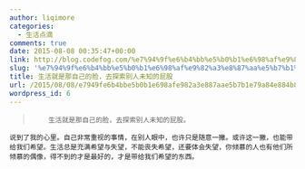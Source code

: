 ```yaml
---
author: liqimore
categories:
  - 生活点滴
comments: true
date: 2015-08-08 00:35:47+00:00
link: http://blog.codefog.com/%e7%94%9f%e6%b4%bb%e5%b0%b1%e6%98%af%e9%82%a3%e8%87%aa%e5%b7%b1%e7%9a%84%e8%84%b8-%e5%8e%bb%e6%8e%a2%e7%b4%a2%e5%88%ab%e4%ba%ba%e6%9c%aa%e7%9f%a5%e7%9a%84%e5%b1%81%e8%82%a1.html
slug: '%e7%94%9f%e6%b4%bb%e5%b0%b1%e6%98%af%e9%82%a3%e8%87%aa%e5%b7%b1%e7%9a%84%e8%84%b8-%e5%8e%bb%e6%8e%a2%e7%b4%a2%e5%88%ab%e4%ba%ba%e6%9c%aa%e7%9f%a5%e7%9a%84%e5%b1%81%e8%82%a1'
title: 生活就是那自己的脸，去探索别人未知的屁股
url: /2015/08/08/e7949fe6b4bbe5b0b1e698afe982a3e887aae5b7b1e79a84e884b8-e58ebbe68ea2e7b4a2e588abe4babae69caae79fa5e79a84e5b181e882a1/
wordpress_id: 6
---
```



<blockquote>
	
> 
> 
		生活就是那自己的脸，去探索别人未知的屁股。
	
> 
> 
</blockquote>






	说到了我的心里。自己非常重视的事情，在别人眼中，也许只是随意一撇。或许这一撇，也能带给我们希望。生活总是充满希望与失望，不能丧失希望，还要体会失望，你倾慕的人也有他们所倾慕的偶像，得不到的才是最好的，才是带给我们希望的东西。



